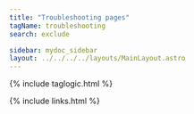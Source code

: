 ```yaml
---
title: "Troubleshooting pages"
tagName: troubleshooting
search: exclude

sidebar: mydoc_sidebar
layout: ../../../../layouts/MainLayout.astro
---
```


{% include taglogic.html %}

{% include links.html %}
